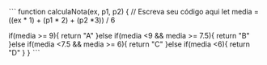 ˋˋˋ
function calculaNota(ex, p1, p2) {
  // Escreva seu código aqui
  let media = ((ex * 1) + (p1 * 2) + (p2 *3)) / 6
  
  if(media >= 9){
    return "A"
  }else if(media <9 && media >= 7.5){
    return "B"
  }else if(media <7.5 && media >= 6){
    return "C"
  }else if(media <6){
    return "D"
  }
}
ˋˋˋ
